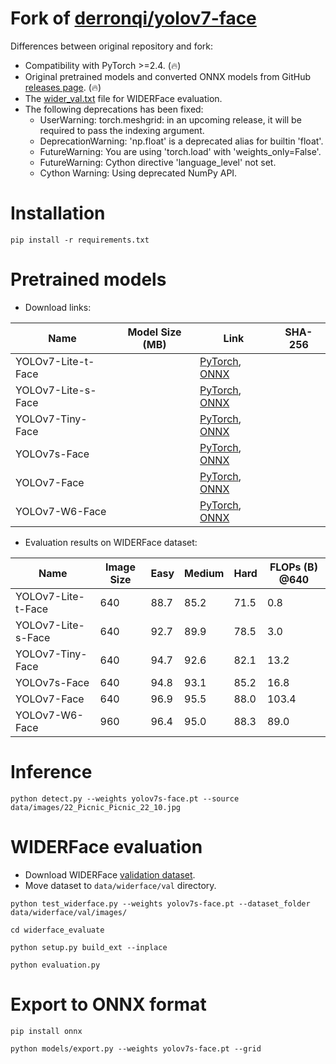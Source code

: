 # Fork of [derronqi/yolov7-face](https://github.com/derronqi/yolov7-face)

Differences between original repository and fork:

* Compatibility with PyTorch >=2.4. (🔥)
* Original pretrained models and converted ONNX models from GitHub [releases page](https://github.com/clibdev/yolov7-face/releases). (🔥)
* The [wider_val.txt](data/widerface/val/wider_val.txt) file for WIDERFace evaluation.
* The following deprecations has been fixed:
  * UserWarning: torch.meshgrid: in an upcoming release, it will be required to pass the indexing argument.
  * DeprecationWarning: 'np.float' is a deprecated alias for builtin 'float'.
  * FutureWarning: You are using 'torch.load' with 'weights_only=False'.
  * FutureWarning: Cython directive 'language_level' not set.
  * Cython Warning: Using deprecated NumPy API.

# Installation

```shell
pip install -r requirements.txt
```

# Pretrained models

* Download links:

| Name               | Model Size (MB) | Link                                                                                                                                                                                              | SHA-256 |
|--------------------|-----------------|---------------------------------------------------------------------------------------------------------------------------------------------------------------------------------------------------|---------|
| YOLOv7-Lite-t-Face | <br>            | [PyTorch](https://github.com/clibdev/yolov7-face/releases/latest/download/yolov7-lite-t-face.pt), [ONNX](https://github.com/clibdev/yolov7-face/releases/latest/download/yolov7-lite-t-face.onnx) | <br>    |
| YOLOv7-Lite-s-Face | <br>            | [PyTorch](https://github.com/clibdev/yolov7-face/releases/latest/download/yolov7-lite-s-face.pt), [ONNX](https://github.com/clibdev/yolov7-face/releases/latest/download/yolov7-lite-s-face.onnx) | <br>    |
| YOLOv7-Tiny-Face   | <br>            | [PyTorch](https://github.com/clibdev/yolov7-face/releases/latest/download/yolov7-tiny-face.pt), [ONNX](https://github.com/clibdev/yolov7-face/releases/latest/download/yolov7-tiny-face.onnx)     | <br>    |
| YOLOv7s-Face       | <br>            | [PyTorch](https://github.com/clibdev/yolov7-face/releases/latest/download/yolov7s-face.pt), [ONNX](https://github.com/clibdev/yolov7-face/releases/latest/download/yolov7s-face.onnx)             | <br>    |
| YOLOv7-Face        | <br>            | [PyTorch](https://github.com/clibdev/yolov7-face/releases/latest/download/yolov7-face.pt), [ONNX](https://github.com/clibdev/yolov7-face/releases/latest/download/yolov7-face.onnx)               | <br>    |
| YOLOv7-W6-Face     | <br>            | [PyTorch](https://github.com/clibdev/yolov7-face/releases/latest/download/yolov7-w6-face.pt), [ONNX](https://github.com/clibdev/yolov7-face/releases/latest/download/yolov7-w6-face.onnx)         | <br>    |

* Evaluation results on WIDERFace dataset:

| Name               | Image Size | Easy | Medium | Hard | FLOPs (B) @640 |
|--------------------|------------|------|--------|------|----------------|
| YOLOv7-Lite-t-Face | 640        | 88.7 | 85.2   | 71.5 | 0.8            |
| YOLOv7-Lite-s-Face | 640        | 92.7 | 89.9   | 78.5 | 3.0            |
| YOLOv7-Tiny-Face   | 640        | 94.7 | 92.6   | 82.1 | 13.2           |
| YOLOv7s-Face       | 640        | 94.8 | 93.1   | 85.2 | 16.8           |
| YOLOv7-Face        | 640        | 96.9 | 95.5   | 88.0 | 103.4          |
| YOLOv7-W6-Face     | 960        | 96.4 | 95.0   | 88.3 | 89.0           |

# Inference

```shell
python detect.py --weights yolov7s-face.pt --source data/images/22_Picnic_Picnic_22_10.jpg
```

# WIDERFace evaluation

* Download WIDERFace [validation dataset](https://drive.google.com/file/d/1GUCogbp16PMGa39thoMMeWxp7Rp5oM8Q/view).
* Move dataset to `data/widerface/val` directory.

```shell
python test_widerface.py --weights yolov7s-face.pt --dataset_folder data/widerface/val/images/
```
```shell
cd widerface_evaluate
```
```shell
python setup.py build_ext --inplace
```
```shell
python evaluation.py
```

# Export to ONNX format

```shell
pip install onnx
```
```shell
python models/export.py --weights yolov7s-face.pt --grid
```
